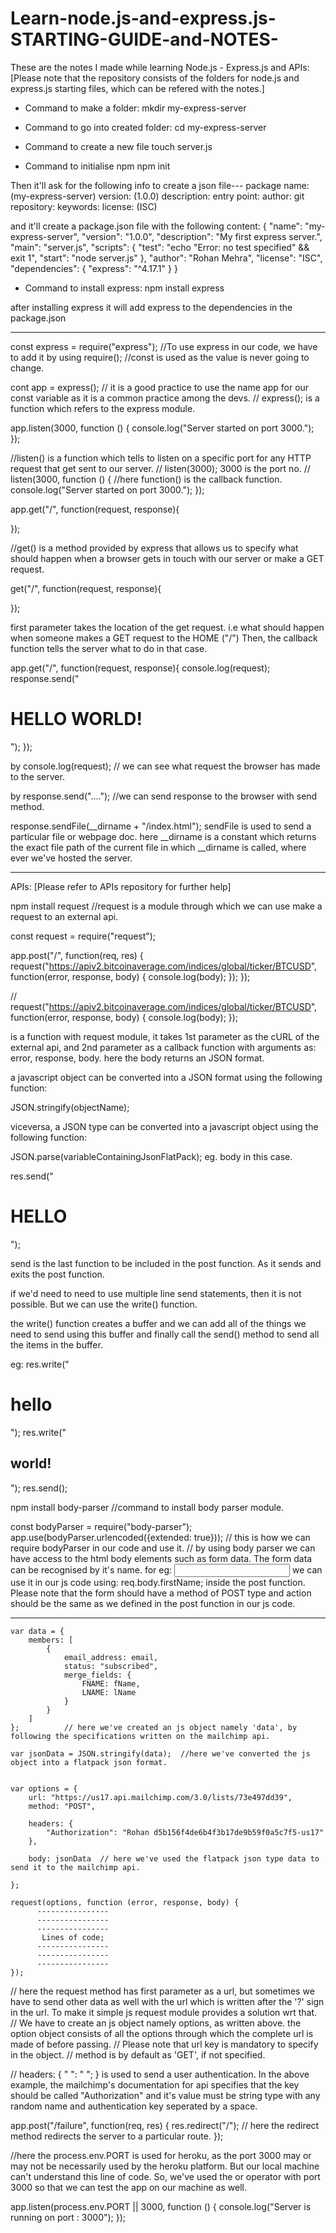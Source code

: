 # Learn-node.js-and-express.js-STARTING-GUIDE-and-NOTES-
These are the notes I made while learning Node.js - Express.js and APIs:
[Please note that the repository consists of the folders for node.js and express.js starting files, which can be refered with the notes.]

- Command to make a folder:
mkdir my-express-server

- Command to go into created folder:
cd my-express-server

- Command to create a new file
touch server.js

- Command to initialise npm
npm init

Then it'll ask for the following info to create a json file---
package name: (my-express-server)
version: (1.0.0)
description: 
entry point: 
author:
git repository:
keywords:
license: (ISC)

and it'll create a package.json file with the following content:
{
  "name": "my-express-server",
  "version": "1.0.0",
  "description": "My first express server.",
  "main": "server.js",
  "scripts": {
    "test": "echo \"Error: no test specified\" && exit 1",
    "start": "node server.js"
  },
  "author": "Rohan Mehra",
  "license": "ISC",
  "dependencies": {
    "express": "^4.17.1"
  }
}



- Command to install express:
npm install express

after installing express it will add express to the dependencies in the package.json



----------------------------------------------------------------------------------------------------

const express = require("express");
//To use express in our code, we have to add it by using require();
//const is used as the value is never going to change.


cont app = express();
// it is a good practice to use the name app for our const variable as it is a common practice among the devs.
// express(); is a function which refers to the express module.


app.listen(3000, function () {
    console.log("Server started on port 3000.");
});

//listen() is a function which tells to listen on a specific port for any HTTP request that get sent to our server.
// listen(3000); 3000 is the port no.
// listen(3000, function () {                           //here function() is the callback function.
    console.log("Server started on port 3000.");
});



app.get("/", function(request, response){

});

//get() is a method provided by express  that allows us to specify what should happen when a browser gets in touch with our server or make a GET request.  

get("/", function(request, response){

});

first parameter takes the location of the get request. i.e what should happen when someone makes a GET request to the HOME ("/")
Then, the callback function tells the server what to do in that case.


app.get("/", function(request, response){
    console.log(request);
    response.send("<h1> HELLO WORLD! </h1>");
});

by console.log(request);
// we can see what request the browser has made to the server.

by response.send("....");
//we can send response to the browser with send method.

response.sendFile(__dirname + "/index.html");
sendFile is used to send a particular file or webpage doc.
here __dirname is a constant which returns the exact file path of the current file in which __dirname is called, where ever we've hosted the server.



----------------------------------------------------------------------------------------------------

APIs:
[Please refer to APIs repository for further help]

npm install request
//request is a module through which we can use make a request to an external api.

const request = require("request");

app.post("/", function(req, res) {
    request("https://apiv2.bitcoinaverage.com/indices/global/ticker/BTCUSD", function(error, response, body) {
        console.log(body);
    });
});


// request("https://apiv2.bitcoinaverage.com/indices/global/ticker/BTCUSD", function(error, response, body) {
        console.log(body);
    });

is a function with request module, it takes 1st parameter as the cURL of the external api, and 2nd parameter as a callback function with arguments as: error, response, body.
here the body returns an JSON format.

a javascript object can be converted into a JSON format using the following function:

JSON.stringify(objectName);

viceversa, a JSON type can be converted into a javascript object using the following function:

JSON.parse(variableContainingJsonFlatPack);
eg. body in this case.


res.send("<h1> HELLO </h1>");

send is the last function to be included in the post function. As it sends and exits the post function.

if we'd need to need to use multiple line send statements, then it is not possible. But we can use the write() function.

the write() function creates a buffer and we can add all of the things we need to send using this buffer and finally call the send() method to send all the items in the buffer.

eg:
res.write("<h1> hello </h1>");
res.write("<h2> world! </h2>");
res.send();


npm install body-parser
//command to install body parser module.

const bodyParser = require("body-parser");
app.use(bodyParser.urlencoded({extended: true}));
// this is how we can require bodyParser in our code and use it.
// by using body parser we can have access to the html body elements such as form data. The form data can be recognised by it's name. for eg:
<input name="firstName" id="" class="btn btn-primary" type="text" value="">
we can use it in our js code using:
req.body.firstName; inside the post function. Please note that the form should have a method of POST type and action should be the same as we defined in the post function in our js code.

---------------------------------------------------------------------------------------

    var data = {
        members: [
            {
                email_address: email,
                status: "subscribed",
                merge_fields: {
                    FNAME: fName,
                    LNAME: lName
                }
            }
        ]
    };          // here we've created an js object namely 'data', by following the specifications written on the mailchimp api.

    var jsonData = JSON.stringify(data);  //here we've converted the js object into a flatpack json format.


    var options = {
        url: "https://us17.api.mailchimp.com/3.0/lists/73e497dd39",
        method: "POST",

        headers: {
            "Authorization": "Rohan d5b156f4de6b4f3b17de9b59f0a5c7f5-us17"
        },

        body: jsonData  // here we've used the flatpack json type data to send it to the mailchimp api.

    };

    request(options, function (error, response, body) {
          ----------------
          ----------------
          ----------------
           Lines of code;
          ----------------
          ----------------
          ----------------
    });

// here the request method has first parameter as a url, but sometimes we have to send other data as well with the url which is written after the '?' sign in the url. To make it simple js request module provides a solution wrt that. 
// We have to create an js object namely options, as written above. the option object consists of all the options through which the complete url is made of before passing.
// Please note that url key is mandatory to specify in the object.
// method is by default as 'GET', if not specified.

// headers: {
  " ": " ";
}
 is used to send a user authentication. In the above example, the mailchimp's documentation for api specifies that the key should be called "Authorization" and it's value must be string type with any random name and authentication key seperated by a space.


app.post("/failure", function(req, res) {
    res.redirect("/");        // here the redirect method redirects the server to a particular route.
});


//here the process.env.PORT is used for heroku, as the port 3000 may or may not be necessarily used by the heroku platform. But our local machine can't understand this line of code. So, we've used the or operator with port 3000 so that we can test the app on our machine as well.

app.listen(process.env.PORT || 3000, function () {
    console.log("Server is running on port : 3000");
});


